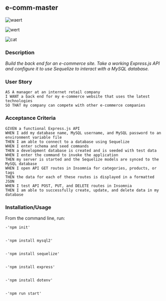 ## e-comm-master
![waert](https://user-images.githubusercontent.com/112996304/218860371-148768fa-959a-4f1a-9d03-6396a16efc38.gif)

![wert](https://user-images.githubusercontent.com/112996304/218860381-7107050e-f87a-44b6-a7a6-f48bae7870f0.gif)

![cat](https://user-images.githubusercontent.com/112996304/218860387-a90f4a30-d29d-4134-820e-aee5429af003.gif)



### Description

*Build the back end for an e-commerce site. Take a working Express.js API and configure it to use Sequelize to interact with a MySQL database.*

### User Story

```text
AS A manager at an internet retail company
I WANT a back end for my e-commerce website that uses the latest technologies
SO THAT my company can compete with other e-commerce companies
```

### Acceptance Criteria

```text
GIVEN a functional Express.js API
WHEN I add my database name, MySQL username, and MySQL password to an environment variable file
THEN I am able to connect to a database using Sequelize
WHEN I enter schema and seed commands
THEN a development database is created and is seeded with test data
WHEN I enter the command to invoke the application
THEN my server is started and the Sequelize models are synced to the MySQL database
WHEN I open API GET routes in Insomnia for categories, products, or tags
THEN the data for each of these routes is displayed in a formatted JSON
WHEN I test API POST, PUT, and DELETE routes in Insomnia
THEN I am able to successfully create, update, and delete data in my database
```
### Installation/Usage

From the command line, run:


```text
-'npm init'


-'npm install mysql2'


-'npm install sequelize'


-'npm install express'


-'npm install dotenv'


-'npm run start'
```

